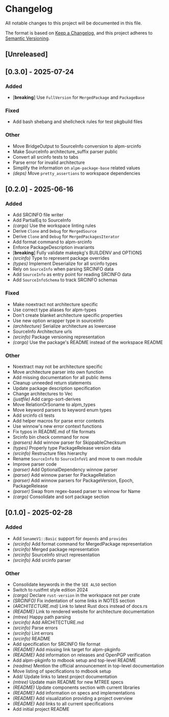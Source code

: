 # Changelog

All notable changes to this project will be documented in this file.

The format is based on [Keep a Changelog](https://keepachangelog.com/en/1.0.0/),
and this project adheres to [Semantic Versioning](https://semver.org/spec/v2.0.0.html).

## [Unreleased]

## [0.3.0] - 2025-07-24

### Added
- [**breaking**] Use `FullVersion` for `MergedPackage` and `PackageBase`

### Fixed
- Add bash shebang and shellcheck rules for test pkgbuild files

### Other
- Move BridgeOutput to SourceInfo conversion to alpm-srcinfo
- Make SourceInfo architecture_suffix parser public
- Convert all srcinfo tests to tabs
- Parse error for invalid architecture
- Simplify the information on `alpm-package-base` related values
- *(deps)* Move `pretty_assertions` to workspace dependencies

## [0.2.0] - 2025-06-16

### Added
- Add SRCINFO file writer
- Add PartialEq to SourceInfo
- *(cargo)* Use the workspace linting rules
- Derive `Clone` and `Debug` for `MergedSource`
- Derive `Clone` and `Debug` for `MergedPackagesIterator`
- Add format command to alpm-srcinfo
- Enforce PackageDescription invariants
- [**breaking**] Fully validate makepkg's BUILDENV and OPTIONS
- *(srcinfo)* Type to represent package overrides
- *(types)* Implement Deserialize for all srcinfo types
- Rely on `SourceInfo` when parsing SRCINFO data
- Add `SourceInfo` as entry point for reading SRCINFO data
- Add `SourceInfoSchema` to track SRCINFO schemas

### Fixed
- Make noextract not architecture specific
- Use correct type aliases for alpm-types
- Don't create blanket architecture specific properties
- Use new option wrapper type in sourceinfo
- *(architecture)* Serialize architecture as lowercase
- SourceInfo Architecture urls
- *(srcinfo)* Package versioning representation
- *(cargo)* Use the package's README instead of the workspace README

### Other
- Noextract may not be architecture specific
- Move architecture parser into own function
- Add missing documentation for all public items
- Cleanup unneeded return statements
- Update package description specification
- Change architectures to Vec
- *(justfile)* Add cargo-sort-derives
- Move RelationOrSoname to alpm_types
- Move keyword parsers to keyword enum types
- Add srcinfo cli tests
- Add helper macros for parse error contexts
- Use winnow's new error context functions
- Fix typos in README.md of file formats
- Srcinfo bin check command for now
- *(parsers)* Add winnow parser for SkippableChecksum
- *(types)* Properly type PackageRelease version data
- *(srcinfo)* Restructure files hierarchy
- Rename `SourceInfo` to `SourceInfoV1` and move to own module
- Improve parser code
- *(parser)* Add OptionalDependency winnow parser
- *(parser)* Add winnow parser for PackageRelation
- *(parser)* Add winnow parsers for PackageVersion, Epoch, PackageRelease
- *(parser)* Swap from regex-based parser to winnow for Name
- *(cargo)* Consolidate and sort package section

## [0.1.0] - 2025-02-28

### Added
- Add `SonameV1::Basic` support for `depends` and `provides`
- *(srcinfo)* Add format command for MergedPackage representation
- *(srcinfo)* Merged package representation
- *(srcinfo)* SourceInfo struct representation
- *(srcinfo)* Add srcinfo parser

### Other
- Consolidate keywords in the the `SEE ALSO` section
- Switch to rustfmt style edition 2024
- *(cargo)* Declare `rust-version` in the workspace not per crate
- *(SRCINFO)* Fix indentation of some links in NOTES section
- *(ARCHITECTURE.md)* Link to latest Rust docs instead of docs.rs
- *(README)* Link to rendered website for architecture documentation
- *(mtree)* Happy path parsing
- *(srcinfo)* Add ARCHITECTURE.md
- *(srcinfo)* Parse errors
- *(srcinfo)* Lint errors
- *(srcinfo)* README
- Add specification for SRCINFO file format
- *(README)* Add missing link target for alpm-pkginfo
- *(README)* Add information on releases and OpenPGP verification
- Add alpm-pkginfo to mdbook setup and top-level README
- *(readme)* Mention the official announcement in top-level documentation
- Move listing of specifications to mdbook setup
- Add/ Update links to latest project documentation
- *(mtree)* Update main README for new MTREE specs
- *(README)* Update components section with current libraries
- *(README)* Add information on specs and implementations
- *(README)* Add visualization providing a project overview
- *(README)* Add links to all current specifications
- Add initial project README
